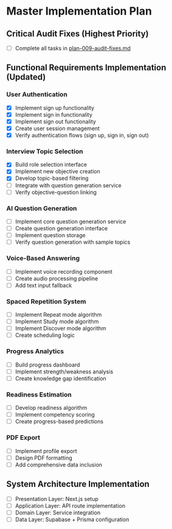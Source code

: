 # Master Implementation Plan

## Critical Audit Fixes (Highest Priority)
- [ ] Complete all tasks in [plan-009-audit-fixes.md](work_breakdown/tasks/plan-009-audit-fixes.md)

## Functional Requirements Implementation (Updated)

### User Authentication
- [x] Implement sign up functionality
- [x] Implement sign in functionality
- [x] Implement sign out functionality
- [x] Create user session management
- [x] Verify authentication flows (sign up, sign in, sign out)

### Interview Topic Selection
- [x] Build role selection interface
- [x] Implement new objective creation
- [x] Develop topic-based filtering
- [ ] Integrate with question generation service
- [ ] Verify objective-question linking

### AI Question Generation
- [ ] Implement core question generation service
- [ ] Create question generation interface
- [ ] Implement question storage
- [ ] Verify question generation with sample topics

### Voice-Based Answering
- [ ] Implement voice recording component
- [ ] Create audio processing pipeline
- [ ] Add text input fallback

### Spaced Repetition System
- [ ] Implement Repeat mode algorithm
- [ ] Implement Study mode algorithm
- [ ] Implement Discover mode algorithm
- [ ] Create scheduling logic

### Progress Analytics
- [ ] Build progress dashboard
- [ ] Implement strength/weakness analysis
- [ ] Create knowledge gap identification

### Readiness Estimation
- [ ] Develop readiness algorithm
- [ ] Implement competency scoring
- [ ] Create progress-based predictions

### PDF Export
- [ ] Implement profile export
- [ ] Design PDF formatting
- [ ] Add comprehensive data inclusion

## System Architecture Implementation
- [ ] Presentation Layer: Next.js setup
- [ ] Application Layer: API route implementation
- [ ] Domain Layer: Service integration
- [ ] Data Layer: Supabase + Prisma configuration
